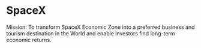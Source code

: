 # SpaceX
 Mission: To transform SpaceX Economic Zone into a preferred business and tourism destination in  the World and enable investors find long-term economic returns.
